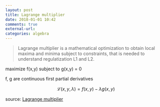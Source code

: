 ```yaml
---
layout: post
title: Lagrange multiplier
date: 2018-01-01 10:42
comments: true
external-url:
categories: algebra
---
```


> Lagrange multiplier is a mathematical optimization to obtain local maxima and minima subject to constraints, that is needed to understand regulatization L1 and L2.

maximize f(x,y)
subject to g(x,y) = 0

f, g are continuous first partial derivatives

$$\mathcal{L}(x,y,\lambda) = f(x,y) - \lambda g(x,y)$$

source: [Lagrange multiplier](https://en.wikipedia.org/wiki/Lagrange_multiplier)  

